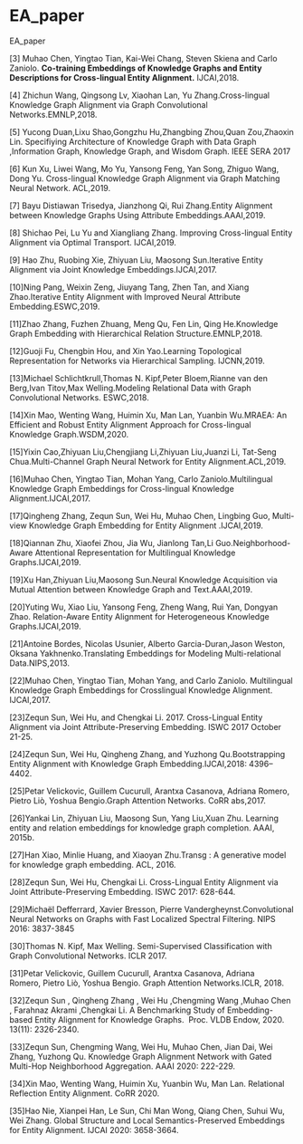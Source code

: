# EA_paper
EA_paper

[3] Muhao Chen, Yingtao Tian, Kai-Wei Chang, Steven Skiena and Carlo Zaniolo. **Co-training Embeddings of Knowledge Graphs and Entity Descriptions for Cross-lingual Entity Alignment.** IJCAI,2018.

[4] Zhichun Wang, Qingsong Lv, Xiaohan Lan, Yu Zhang.Cross-lingual Knowledge Graph Alignment via Graph Convolutional Networks.EMNLP,2018.

[5] Yucong Duan,Lixu Shao,Gongzhu Hu,Zhangbing Zhou,Quan Zou,Zhaoxin Lin. Specifiying Architecture of Knowledge Graph with Data Graph ,Information Graph, Knowledge Graph, and Wisdom Graph. IEEE SERA 2017

[6] Kun Xu, Liwei Wang, Mo Yu, Yansong Feng, Yan Song, Zhiguo Wang, Dong Yu. Cross-lingual Knowledge Graph Alignment via Graph Matching Neural Network. ACL,2019.

[7] Bayu Distiawan Trisedya, Jianzhong Qi, Rui Zhang.Entity Alignment between Knowledge Graphs Using Attribute Embeddings.AAAI,2019.

[8] Shichao Pei, Lu Yu and Xiangliang Zhang. Improving Cross-lingual Entity Alignment via Optimal Transport. IJCAI,2019.

[9] Hao Zhu, Ruobing Xie, Zhiyuan Liu, Maosong Sun.Iterative Entity Alignment via Joint Knowledge Embeddings.IJCAI,2017.

[10]Ning Pang, Weixin Zeng, Jiuyang Tang, Zhen Tan, and Xiang Zhao.Iterative Entity Alignment with Improved Neural Attribute Embedding.ESWC,2019.

[11]Zhao Zhang, Fuzhen Zhuang, Meng Qu, Fen Lin, Qing He.Knowledge Graph Embedding with Hierarchical Relation Structure.EMNLP,2018.

[12]Guoji Fu, Chengbin Hou, and Xin Yao.Learning Topological Representation for Networks via Hierarchical Sampling. IJCNN,2019.

[13]Michael Schlichtkrull,Thomas N. Kipf,Peter Bloem,Rianne van den Berg,Ivan Titov,Max Welling.Modeling Relational Data with Graph Convolutional Networks. ESWC,2018.

[14]Xin Mao, Wenting Wang, Huimin Xu, Man Lan, Yuanbin Wu.MRAEA: An Efficient and Robust Entity Alignment Approach for Cross-lingual Knowledge Graph.WSDM,2020.

[15]Yixin Cao,Zhiyuan Liu,Chengjiang Li,Zhiyuan Liu,Juanzi Li, Tat-Seng Chua.Multi-Channel Graph Neural Network for Entity Alignment.ACL,2019.

[16]Muhao Chen, Yingtao Tian, Mohan Yang, Carlo Zaniolo.Multilingual Knowledge Graph Embeddings for Cross-lingual Knowledge Alignment.IJCAI,2017.

[17]Qingheng Zhang, Zequn Sun, Wei Hu, Muhao Chen, Lingbing Guo, Multi-view Knowledge Graph Embedding for Entity Alignment .IJCAI,2019.

[18]Qiannan Zhu, Xiaofei Zhou, Jia Wu, Jianlong Tan,Li Guo.Neighborhood-Aware Attentional Representation for Multilingual Knowledge Graphs.IJCAI,2019.

[19]Xu Han,Zhiyuan Liu,Maosong Sun.Neural Knowledge Acquisition via Mutual Attention between Knowledge Graph and Text.AAAI,2019.

[20]Yuting Wu, Xiao Liu, Yansong Feng, Zheng Wang, Rui Yan, Dongyan Zhao. Relation-Aware Entity Alignment for Heterogeneous Knowledge Graphs.IJCAI,2019.

[21]Antoine Bordes, Nicolas Usunier, Alberto Garcia-Duran,Jason Weston, Oksana Yakhnenko.Translating Embeddings for Modeling Multi-relational Data.NIPS,2013.

[22]Muhao Chen, Yingtao Tian, Mohan Yang, and Carlo Zaniolo. Multilingual Knowledge Graph Embeddings for Crosslingual Knowledge Alignment. IJCAI,2017.

[23]Zequn Sun, Wei Hu, and Chengkai Li. 2017. Cross-Lingual Entity Alignment via Joint Attribute-Preserving Embedding. ISWC 2017 October 21-25.

[24]Zequn Sun, Wei Hu, Qingheng Zhang, and Yuzhong Qu.Bootstrapping Entity Alignment with Knowledge Graph Embedding.IJCAI,2018: 4396–4402.

[25]Petar Velickovic, Guillem Cucurull, Arantxa Casanova, Adriana Romero, Pietro Liò, Yoshua Bengio.Graph Attention Networks. CoRR abs,2017.

[26]Yankai Lin, Zhiyuan Liu, Maosong Sun, Yang Liu,Xuan Zhu. Learning entity and relation embeddings for knowledge graph completion. AAAI, 2015b.

[27]Han Xiao, Minlie Huang, and Xiaoyan Zhu.Transg : A generative model for knowledge graph embedding. ACL, 2016.

[28]Zequn Sun, Wei Hu, Chengkai Li. Cross-Lingual Entity Alignment via Joint Attribute-Preserving Embedding. ISWC 2017: 628-644.

[29]Michaël Defferrard, Xavier Bresson, Pierre Vandergheynst.Convolutional Neural Networks on Graphs with Fast Localized Spectral Filtering. NIPS 2016: 3837-3845

[30]Thomas N. Kipf, Max Welling. Semi-Supervised Classification with Graph Convolutional Networks. ICLR 2017.

[31]Petar Velickovic, Guillem Cucurull, Arantxa Casanova, Adriana Romero, Pietro Liò, Yoshua Bengio. Graph Attention Networks.ICLR, 2018.

[32]Zequn Sun , Qingheng Zhang , Wei Hu ,Chengming Wang ,Muhao Chen , Farahnaz Akrami ,Chengkai Li. A Benchmarking Study of Embedding-based Entity Alignment for Knowledge Graphs.  Proc. VLDB Endow, 2020. 13(11): 2326-2340.

[33]Zequn Sun, Chengming Wang, Wei Hu, Muhao Chen, Jian Dai, Wei Zhang, Yuzhong Qu. Knowledge Graph Alignment Network with Gated Multi-Hop Neighborhood Aggregation. AAAI 2020: 222-229.

[34]Xin Mao, Wenting Wang, Huimin Xu, Yuanbin Wu, Man Lan. Relational Reflection Entity Alignment. CoRR 2020.

[35]Hao Nie, Xianpei Han, Le Sun, Chi Man Wong, Qiang Chen, Suhui Wu, Wei Zhang. Global Structure and Local Semantics-Preserved Embeddings for Entity Alignment. IJCAI 2020: 3658-3664.
